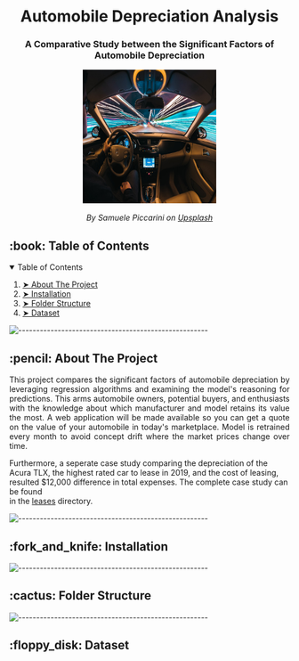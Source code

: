 <h1 align="center"> Automobile Depreciation Analysis </h1>
<h3 align="center"> A Comparative Study between the Significant Factors of Automobile Depreciation </h3> 

<p align="center">
  <img src="images/cover_image.jpeg" alt="Car Photo" width="240px" height="240px">
</p>
<p align="center">
  <cite>By Samuele Piccarini on 
    <a href="https://unsplash.com/photos/MyjVReZ5GLQ">Upsplash</a>
  </cite>
</p>


<!-- TABLE OF CONTENTS -->
<h2 id="table-of-contents"> :book: Table of Contents</h2>

<details open="open">
  <summary>Table of Contents</summary>
  <ol>
    <li><a href="#about-the-project"> ➤ About The Project</a></li>
    <li><a href="#installation"> ➤ Installation</a></li>
    <li><a href="#folder-structure"> ➤ Folder Structure</a></li>
    <li><a href="#dataset"> ➤ Dataset</a></li>
  </ol>
</details>

![-----------------------------------------------------](https://raw.githubusercontent.com/andreasbm/readme/master/assets/lines/rainbow.png)

<!-- ABOUT THE PROJECT -->
<h2 id="about-the-project"> :pencil: About The Project</h2>

<p align="justify"> 
This project compares the significant factors of automobile depreciation by leveraging regression algorithms and examining
the model's reasoning for predictions.  This arms automobile owners, potential buyers, and enthusiasts with the knowledge 
about which manufacturer and model retains its value the most.  A web application will be made available so you can get 
a quote on the value of your automobile in today's marketplace.  Model is retrained every month to avoid concept 
drift where the market prices change over time.

Furthermore, a seperate case study comparing the depreciation of the Acura TLX, the highest rated car to lease in 2019, 
and the cost of leasing, resulted $12,000 difference in total expenses.  The complete case study can be found  
in the [leases](https://github.com/lukenew2/automobile-depreciation/tree/master/leases) directory.
</p>

![-----------------------------------------------------](https://raw.githubusercontent.com/andreasbm/readme/master/assets/lines/rainbow.png)

<!-- INSTALLATION -->
<h2 id="installation"> :fork_and_knife: Installation</h2>

![-----------------------------------------------------](https://raw.githubusercontent.com/andreasbm/readme/master/assets/lines/rainbow.png)

<!-- FOLDER STRUCTURE -->
<h2 id="folder-structure"> :cactus: Folder Structure</h2>
 

![-----------------------------------------------------](https://raw.githubusercontent.com/andreasbm/readme/master/assets/lines/rainbow.png)

<!-- DATASET -->
<h2 id="dataset"> :floppy_disk: Dataset</h2>